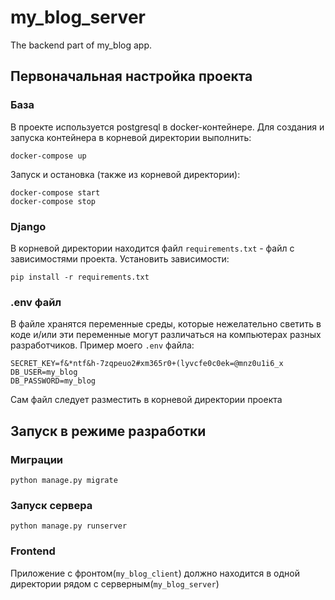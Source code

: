 # my_blog_server
The backend part of my_blog app.

## Первоначальная настройка проекта

### База

В проекте используется postgresql в docker-контейнере.
Для создания и запуска контейнера в корневой директории выполнить:

```shell
docker-compose up
```

Запуск и остановка (также из корневой директории):
```shell
docker-compose start
docker-compose stop
```

### Django

В корневой директории находится файл `requirements.txt` - файл с зависимостями проекта.
Установить зависимости:
```shell
pip install -r requirements.txt
```

### .env файл
В файле хранятся переменные среды, которые нежелательно светить в коде и/или эти переменные
могут различаться на компьютерах разных разработчиков.
Пример моего `.env` файла:
```dotenv
SECRET_KEY=f&*ntf&h-7zqpeuo2#xm365r0+(lyvcfe0c0ek=@mnz0u1i6_x
DB_USER=my_blog
DB_PASSWORD=my_blog
```

Сам файл следует разместить в корневой директории проекта


## Запуск в режиме разработки

### Миграции
```shell
python manage.py migrate
```

### Запуск сервера
```shell
python manage.py runserver
```

### Frontend
Приложение с фронтом(`my_blog_client`) должно находится в одной директории рядом с серверным(`my_blog_server`)